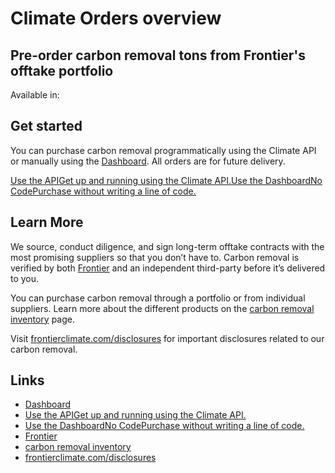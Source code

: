 # Climate Orders overview

## Pre-order carbon removal tons from Frontier's offtake portfolio

Available in: 
## Get started

You can purchase carbon removal programmatically using the Climate API or
manually using the [Dashboard](https://dashboard.stripe.com/climate/orders). All
orders are for future delivery.

[Use the APIGet up and running using the Climate
API.](https://docs.stripe.com/climate/orders/order-carbon-removal)[Use the
DashboardNo CodePurchase without writing a line of
code.](https://docs.stripe.com/climate/orders/order-carbon-removal?dashboard-or-api=dashboard)
## Learn More

We source, conduct diligence, and sign long-term offtake contracts with the most
promising suppliers so that you don’t have to. Carbon removal is verified by
both [Frontier](https://frontierclimate.com/) and an independent third-party
before it’s delivered to you.

You can purchase carbon removal through a portfolio or from individual
suppliers. Learn more about the different products on the [carbon removal
inventory](https://docs.stripe.com/climate/orders/carbon-removal-inventory)
page.

Visit [frontierclimate.com/disclosures](https://frontierclimate.com/disclosures)
for important disclosures related to our carbon removal.

## Links

- [Dashboard](https://dashboard.stripe.com/climate/orders)
- [Use the APIGet up and running using the Climate
API.](https://docs.stripe.com/climate/orders/order-carbon-removal)
- [Use the DashboardNo CodePurchase without writing a line of
code.](https://docs.stripe.com/climate/orders/order-carbon-removal?dashboard-or-api=dashboard)
- [Frontier](https://frontierclimate.com)
- [carbon removal
inventory](https://docs.stripe.com/climate/orders/carbon-removal-inventory)
- [frontierclimate.com/disclosures](https://frontierclimate.com/disclosures)
